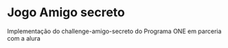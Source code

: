 # Jogo Amigo secreto

Implementação do challenge-amigo-secreto do Programa ONE em parceria com a alura
